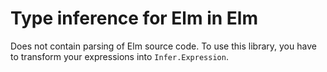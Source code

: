 # Type inference for Elm in Elm

Does not contain parsing of Elm source code. To use this library, you have to transform your expressions into `Infer.Expression`.